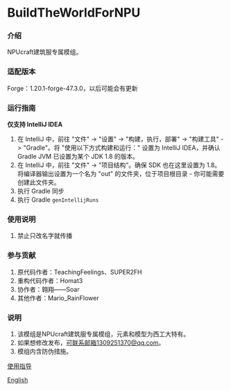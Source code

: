 # BuildTheWorldForNPU

### 介绍
NPUcraft建筑服专属模组。

### 适配版本
Forge：1.20.1-forge-47.3.0，以后可能会有更新

### 运行指南
**仅支持 IntelliJ IDEA**
1. 在 IntelliJ 中，前往 "文件" -> "设置" -> "构建，执行，部署" -> "构建工具" -> "Gradle"。将 "使用以下方式构建和运行：" 设置为 IntelliJ IDEA，并确认 Gradle JVM 已设置为某个 JDK 1.8 的版本。
2. 在 IntelliJ 中，前往 "文件" -> "项目结构"。确保 SDK 也在这里设置为 1.8。将编译器输出设置为一个名为 "out" 的文件夹，位于项目根目录 - 你可能需要创建此文件夹。
3. 执行 Gradle 同步
4. 执行 Gradle `genIntellijRuns`

### 使用说明

1.  禁止只改名字就传播

### 参与贡献

1.  原代码作者：TeachingFeelings、SUPER2FH
2.  重构代码作者：Homat3
3.  协作者：翱翔——Soar
4.  其他作者：Mario_RainFlower

### 说明

1.  该模组是NPUcraft建筑服专属模组，元素和模型为西工大特有。
2.  如果想修改发布，可联系邮箱1309251370@qq.com。
3.  模组内含防伪措施。

[使用指导](Instructions.md)


[English](README.en_us.md)